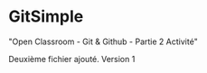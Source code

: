 # GitSimple
"Open Classroom - Git & Github - Partie 2 Activité"

Deuxième fichier ajouté. Version 1

